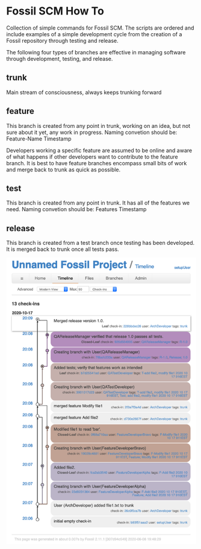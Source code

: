 # Fossil SCM How To
Collection of simple commands for Fossil SCM.  The scripts are ordered and include examples of a simple development cycle from the creation of a Fossil repository through testing and release.

The following four types of branches are effective in managing software through development, testing, and release.

## trunk

Main stream of consciousness, always keeps trunking forward

## feature

This branch is created from any point in trunk, working on an idea, but not sure about it yet, any work in progress.  Naming convetion should be: Feature-Name Timestamp 

Developers working a specific feature are assumed to be online and aware of what happens if other developers want to contribute to the feature branch.  It is best to have feature branches encompass small bits of work and merge back to trunk as quick as possible.

## test

This branch is created from any point in trunk.  It has all of the features we need. Naming convetion should be: Features Timestamp

## release
This branch is created from a test branch once testing has been developed.  It is merged back to trunk once all tests pass.

![Image of Branching](https://github.com/betsalel-williamson/Fossil-SCM-How-To/blob/main/fossil-example-branch.png)
